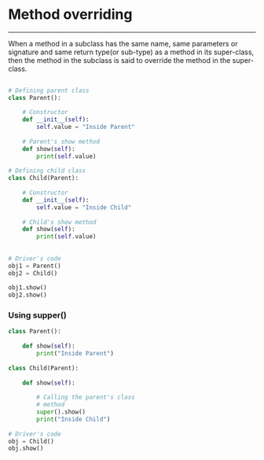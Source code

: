 # Method overriding

---
When a method in a subclass has the same name, same parameters or signature and same return type(or sub-type) as a method in its super-class, then the method in the subclass is said to override the method in the super-class.
```python
 
# Defining parent class 
class Parent(): 
      
    # Constructor 
    def __init__(self): 
        self.value = "Inside Parent"
          
    # Parent's show method 
    def show(self): 
        print(self.value) 
          
# Defining child class 
class Child(Parent): 
      
    # Constructor 
    def __init__(self): 
        self.value = "Inside Child"
          
    # Child's show method 
    def show(self): 
        print(self.value) 
          
          
# Driver's code 
obj1 = Parent() 
obj2 = Child() 
  
obj1.show() 
obj2.show() 
```
### Using supper()
```python
class Parent(): 
      
    def show(self): 
        print("Inside Parent") 
          
class Child(Parent): 
      
    def show(self): 
          
        # Calling the parent's class 
        # method 
        super().show() 
        print("Inside Child") 
          
# Driver's code 
obj = Child() 
obj.show() 
```